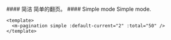 <cn>
#### 简洁
简单的翻页。
</cn>

<us>
#### Simple mode
Simple mode.
</us>

```vue
<template>
  <m-pagination simple :default-current="2" :total="50" />
</template>
```
